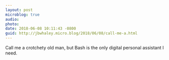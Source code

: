 ```yaml
---
layout: post
microblog: true
audio: 
photo: 
date: 2018-06-08 10:11:43 -0800
guid: http://jbwhaley.micro.blog/2018/06/08/call-me-a.html
---
```

Call me a crotchety old man, but Bash is the only digital personal assistant I need.
